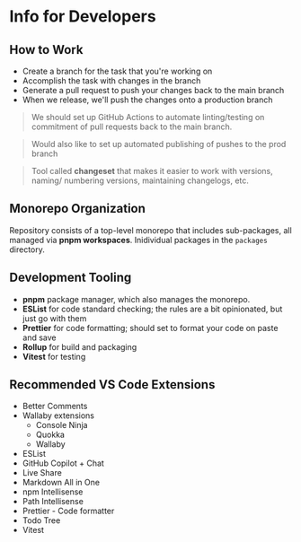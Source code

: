 # Info for Developers

## How to Work

- Create a branch for the task that you're working on
- Accomplish the task with changes in the branch
- Generate a pull request to push your changes back to the main branch
- When we release, we'll push the changes onto a production branch

> We should set up GitHub Actions to automate linting/testing on commitment
> of pull requests back to the main branch.

> Would also like to set up automated publishing of pushes to the prod branch

> Tool called **changeset** that makes it easier to work with versions, naming/
> numbering versions, maintaining changelogs, etc.

## Monorepo Organization

Repository consists of a top-level monorepo that includes sub-packages, all managed
via **pnpm workspaces**. Inidividual packages in the `packages` directory.

## Development Tooling

- **pnpm** package manager, which also manages the monorepo.
- **ESList** for code standard checking; the rules are a bit opinionated, but just go with them
- **Prettier** for code formatting; should set to format your code on paste and save
- **Rollup** for build and packaging
- **Vitest** for testing

## Recommended VS Code Extensions

- Better Comments
- Wallaby extensions
  - Console Ninja
  - Quokka
  - Wallaby
- ESList
- GitHub Copilot + Chat
- Live Share
- Markdown All in One
- npm Intellisense
- Path Intellisense
- Prettier - Code formatter
- Todo Tree
- Vitest
